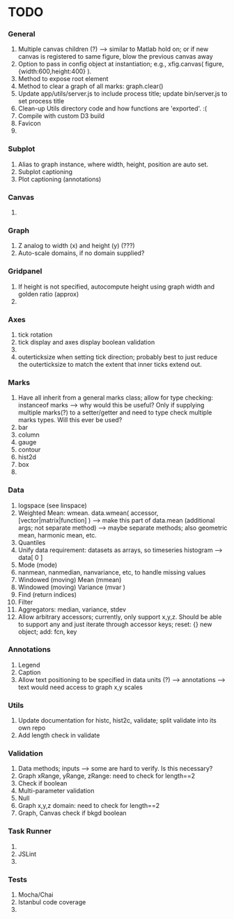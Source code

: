 TODO
====

### General

1.	Multiple canvas children (?) --> similar to Matlab hold on; or if new canvas is registered to same figure, blow the previous canvas away
2. 	Option to pass in config object at instantiation; e.g., xfig.canvas( figure, {width:600,height:400} ).
3. 	Method to expose root element
4. 	Method to clear a graph of all marks: graph.clear()
5. 	Update app/utils/server.js to include process title; update bin/server.js to set process title
6.	Clean-up Utils directory code and how functions are 'exported'. :(
7. 	Compile with custom D3 build
8. 	Favicon
9. 


### Subplot

1. 	Alias to graph instance, where width, height, position are auto set.
2. 	Subplot captioning
3. 	Plot captioning (annotations)


### Canvas

1. 	


### Graph

1. 	Z analog to width (x) and height (y) (???)
2.	Auto-scale domains, if no domain supplied?

### Gridpanel

1. 	If height is not specified, autocompute height using graph width and golden ratio (approx)
2. 	


### Axes

1. 	tick rotation
2. 	tick display and axes display boolean validation
3. 	
4. 	outerticksize when setting tick direction; probably best to just reduce the outerticksize to match the extent that inner ticks extend out.

### Marks

1. 	Have all inherit from a general marks class; allow for type checking: instanceof marks --> why would this be useful? Only if supplying multiple marks(?) to a setter/getter and need to type check multiple marks types. Will this ever be used?
2. 	bar
3.	column
4. 	gauge
5. 	contour
6. 	hist2d
7. 	box
8.	

### Data

1. 	logspace (see linspace)
2. 	Weighted Mean: wmean. data.wmean( accessor, [vector|matrix|function] ) --> make this part of data.mean (additional args; not separate method) --> maybe separate methods; also geometric mean, harmonic mean, etc.
3. 	Quantiles
4. 	Unify data requirement: datasets as arrays, so timeseries histogram --> data[ 0 ]
5. 	Mode (mode)
6.	nanmean, nanmedian, nanvariance, etc, to handle missing values
7. 	Windowed (moving) Mean (mmean)
8. 	Windowed (moving) Variance (mvar )
9. 	Find (return indices)
10. Filter
11. Aggregators: median, variance, stdev
12. Allow arbitrary accessors; currently, only support x,y,z. Should be able to support any and just iterate through accessor keys; reset: {} new object; add: fcn, key


### Annotations

1. 	Legend
2. 	Caption 
3. 	Allow text positioning to be specified in data units (?) --> annotations --> text would need access to graph x,y scales

### Utils

1. 	Update documentation for histc, hist2c, validate; split validate into its own repo
2. 	Add length check in validate


### Validation

1. 	Data methods; inputs --> some are hard to verify. Is this necessary?
2. 	Graph xRange, yRange, zRange: need to check for length==2
3. 	Check if boolean
4. 	Multi-parameter validation
5. 	Null
6. 	Graph x,y,z domain: need to check for length==2
7. 	Graph, Canvas check if bkgd boolean


### Task Runner

1. 	
2. 	JSLint
3. 	


### Tests

1. 	Mocha/Chai
2. 	Istanbul code coverage
3. 	
